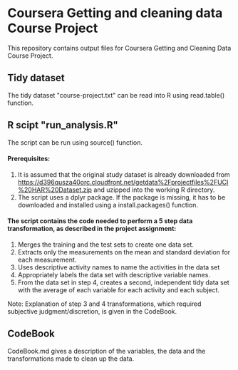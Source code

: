 Coursera Getting and cleaning data Course Project
========================================



This repository contains output files for Coursera Getting and Cleaning Data Course Project.

## Tidy dataset

The tidy dataset "course-project.txt" can be read into R using read.table() function.


## R scipt "run_analysis.R"

The script can be run using source() function.

#### Prerequisites:
1. It is assumed that the original study dataset is already downloaded from https://d396qusza40orc.cloudfront.net/getdata%2Fprojectfiles%2FUCI%20HAR%20Dataset.zip and uzipped into the working R directory.
1. The script uses a dplyr package. If the package is missing, it has to be downloaded and installed using a install.packages() function.

#### The script contains the code needed to perform a 5 step data transformation, as described in the project assignment: 
1. Merges the training and the test sets to create one data set.
1. Extracts only the measurements on the mean and standard deviation for each measurement. 
1. Uses descriptive activity names to name the activities in the data set
1. Appropriately labels the data set with descriptive variable names. 
1. From the data set in step 4, creates a second, independent tidy data set with the average of each variable for each activity and each subject.

Note: Explanation of step 3 and 4 transformations, which required subjective judgment/discretion, is given in the CodeBook.


## CodeBook

CodeBook.md gives a description of the variables, the data and the transformations made to clean up the data.
